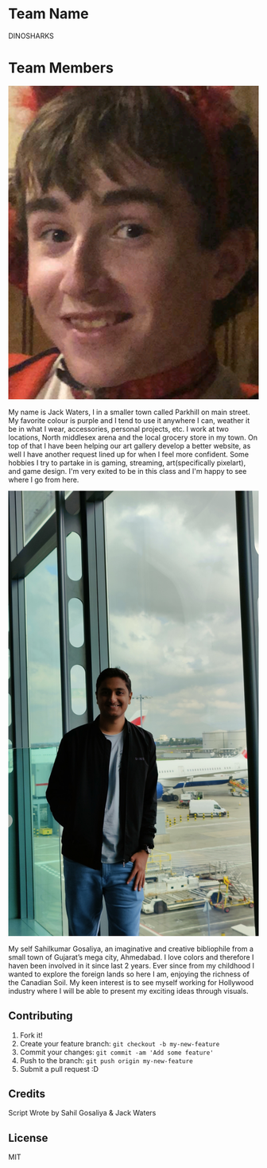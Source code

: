 # Team Name

DINOSHARKS

# Team Members

![Jack](images/Jack%20.png "Picutre of Jack")

My name is Jack Waters, I in a smaller town called Parkhill on main street. My favorite colour is purple and I tend to use it anywhere I can, weather it be in what I wear, accessories, personal projects, etc. I work at two locations, North middlesex arena and the local grocery store in my town. On top of that I have been helping our art gallery develop a better website, as well I have another request lined up for when I feel more confident. Some hobbies I try to partake in is gaming, streaming, art(specifically pixelart), and game design. I'm very exited to be in this class and I'm happy to see where I go from here.


![Sahil](images/Sahil.jpg "Picture of Sahil")

My self Sahilkumar Gosaliya, an imaginative and creative bibliophile from a small town of Gujarat’s mega city, Ahmedabad. I love colors and therefore I haven been involved in it since last 2 years. Ever since from my childhood I wanted to explore the foreign lands so here I am, enjoying the richness of the Canadian Soil. My keen interest is to see myself working for Hollywood industry where I will be able to present my exciting ideas through visuals.

## Contributing

1. Fork it!
2. Create your feature branch: `git checkout -b my-new-feature`
3. Commit your changes: `git commit -am 'Add some feature'`
4. Push to the branch: `git push origin my-new-feature`
5. Submit a pull request :D



## Credits

Script Wrote by Sahil Gosaliya & Jack Waters

## License

MIT
